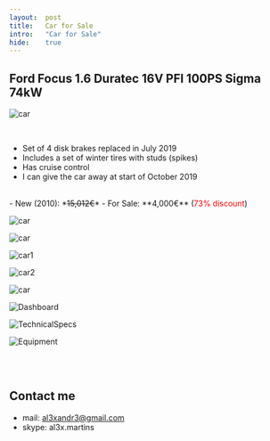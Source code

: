 ```yaml
---
layout:  post
title:   Car for Sale
intro:   "Car for Sale"
hide:    true
---
```


<style>
table {
    font-family: arial, sans-serif;
    border-collapse: collapse;
    width: 100%;
}

td, th {
    border: 1px solid #dddddd;
    text-align: left;
    padding: 8px;
}

tr:nth-child(even) {
    background-color: #dddddd;
}
</style>
 

##  Ford Focus 1.6 Duratec 16V PFI 100PS Sigma 74kW

![car](https://drive.google.com/uc?id=1Oa_3MQtDFGEPFstxfWSbLN8wVci9_baA)

<br/>

- Set of 4 disk brakes replaced in July 2019
- Includes a set of winter tires with studs (spikes)
- Has cruise control
- I can give the car away at start of October 2019
<br/>
- New (2010): *<strike>15,012€</strike>*
- For Sale: **4,000€**  (<font color="red">73% discount</font>)

<br/>

![car](https://drive.google.com/uc?id=1WeacxXvSKtLHJ1uVP6V3w0DKgCtlgDEl)

![car](https://drive.google.com/uc?id=1DbGmOOke7OX_K_bVbJoHtAgSLTUQwZe5)




![car1](https://drive.google.com/uc?id=1apSsArBJFklwW39RP2BLtgl3I2DCdibk)


![car2](https://drive.google.com/uc?id=1KaSuJsnNa452XKg2HrdCYj_7yQ_Ftmkn)



![car](https://drive.google.com/uc?id=1myVQLgHuvOLhx3uh20tUVdFKjxAkKO9M)

![Dashboard](https://drive.google.com/uc?id=1o4gXfGisQb_GXC187lGrWklnyUukPfXB)

![TechnicalSpecs](https://drive.google.com/uc?id=1uXhGCBljQl6V7-NZ5dBKR48T0fhFYD_7)

![Equipment](https://drive.google.com/uc?id=1dtipWfT5rLPsQngz3Rws7fk6RVfuTrse)


<br/><br/>


## Contact me

 - mail: al3xandr3@gmail.com
 - skype: al3x.martins
